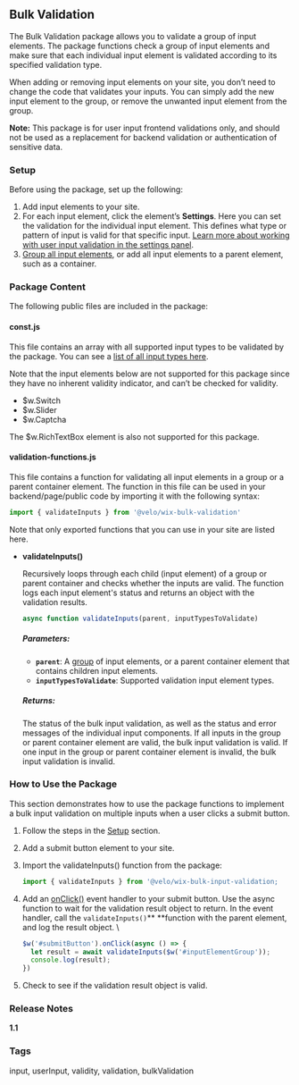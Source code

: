 ## Bulk Validation

The Bulk Validation package allows you to validate a group of input elements. The package functions check a group of input elements and make sure that each individual input element is validated according to its specified validation type.

When adding or removing input elements on your site, you don’t need to change the code that validates your inputs. You can simply add the new input element to the group, or remove the unwanted input element from the group. 

**Note:** This package is for user input frontend validations only, and should not be used as a replacement for backend validation or authentication of sensitive data.


### Setup 

Before using the package, set up the following:



1. Add input elements to your site. 
2. For each input element, click the element’s **Settings**. Here you can set the validation for the individual input element. This defines what type or pattern of input is valid for that specific input. [Learn more about working with user input validation in the settings panel](https://support.wix.com/en/article/working-with-user-input-validation-in-the-settings-panel).
3. [Group all input elements](https://support.wix.com/en/article/wix-editor-grouping-elements), or add all input elements to a parent element, such as a container. 


### Package Content

The following public files are included in the package:


#### const.js

This file contains an array with all supported input types to be validated by the package. You can see a [list of all input types here](https://www.wix.com/velo/reference/$w/textinput/type). 

Note that the input elements below are not supported for this package since they have no inherent validity indicator, and can’t be checked for validity. 



*   $w.Switch
*   $w.Slider
*   $w.Captcha

The $w.RichTextBox element is also not supported for this package.


#### validation-functions.js 

This file contains a function for validating all input elements in a group or a parent container element. The function in this file can be used in your backend/page/public code by importing it with the following syntax:

```js 
import { validateInputs } from '@velo/wix-bulk-validation' 
```

Note that only exported functions that you can use in your site are listed here.



*   **validateInputs()** 
 
    Recursively loops through each child (input element) of a group or parent container and checks whether the inputs are valid. The function logs each input element's status and returns an object with the validation results. 

    ```js 
    async function validateInputs(parent, inputTypesToValidate)
    ```

    ##### Parameters: 
    *   **`parent`**: A [group](https://support.wix.com/en/article/wix-editor-grouping-elements) of input elements, or a parent container element that contains children input elements.
    *   **`inputTypesToValidate`**: Supported validation input element types.

    ##### Returns: 
    The status of the bulk input validation, as well as the status and error messages of the individual input components. If all inputs in the group or parent container element are valid, the bulk input validation is valid. If one input in the group or parent container element is invalid, the bulk input validation is invalid. 


### How to Use the Package 

This section demonstrates how to use the package functions to implement a bulk input validation on multiple inputs when a user clicks a submit button.



1. Follow the steps in the [Setup](#setup) section. 
2. Add a submit button element to your site. 
3. Import the validateInputs() function from the package: 
 
    ```js
    import { validateInputs } from '@velo/wix-bulk-input-validation; 
    ```

4. Add an [onClick()](https://www.wix.com/velo/reference/$w/clickablemixin/onclick) event handler to your submit button. Use the async function to wait for the validation result object to return. In the event handler, call the `validateInputs()`** **function with the parent element, and log the result object. \
 
    ```js 
    $w('#submitButton').onClick(async () => { 
	  let result = await validateInputs($w('#inputElementGroup')); 
	  console.log(result);
    }) 
    ``` 


5. Check to see if the validation result object is valid.


### Release Notes 

**1.1** 


### Tags 

input, userInput, validity, validation, bulkValidation

